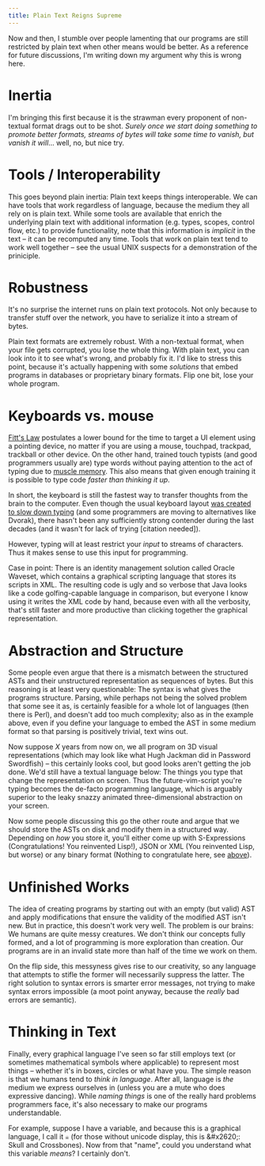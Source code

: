 ```yaml
---
title: Plain Text Reigns Supreme
---
```


Now and then, I stumble over people lamenting that our programs are still restricted by plain text when other means would be better. As a reference for future discussions, I'm writing down my argument why this is wrong here.

# Inertia

I'm bringing this first because it is the strawman every proponent of non-textual format drags out to be shot. *Surely once we start doing something to promote better formats, streams of bytes will take some time to vanish, but vanish it will*... well, no, but nice try.

# Tools / Interoperability

This goes beyond plain inertia: Plain text keeps things interoperable. We can have tools that work regardless of language, because the medium they all rely on is plain text. While some tools are available that enrich the underlying plain text with additional information (e.g. types, scopes, control flow, etc.) to provide functionality, note that this information is *implicit* in the text – it can be recomputed any time. Tools that work on plain text tend to work well together – see the usual UNIX suspects for a demonstration of the priniciple.

# Robustness

<a name="Robustness"></a>It's no surprise the internet runs on plain text protocols. Not only because to transfer stuff over the network, you have to serialize it into a stream of bytes.

Plain text formats are extremely robust. With a non-textual format, when your file gets corrupted, you lose the whole thing. With plain text, you can look into it to see what's wrong, and probably fix it. I'd like to stress this point, because it's actually happening with some *solutions* that embed programs in databases or proprietary binary formats. Flip one bit, lose your whole program.

# Keyboards vs. mouse

[Fitt's Law](http://en.wikipedia.org/wiki/Fitt's_Law) postulates a lower bound for the time to target a UI element using a pointing device, no matter if you are using a mouse, touchpad, trackpad, trackball or other device. On the other hand, trained touch typists (and good programmers usually are) type words without paying attention to the act of typing due to [muscle memory](https://en.wikipedia.org/wiki/Muscle_memory). This also means that given enough training it is possible to type code *faster than thinking it up*.

In short, the keyboard is still the fastest way to transfer thoughts from the brain to the computer. Even though the usual keyboard layout [was created to slow down typing](https://en.wikipedia.org/wiki/Qwerty) (and some programmers are moving to alternatives like Dvorak), there hasn't been any sufficiently strong contender during the last decades (and it wasn't for lack of trying [citation needed]).

However, typing will at least restrict your *input* to streams of characters. Thus it makes sense to use this input for programming.

Case in point: There is an identity management solution called Oracle Waveset, which contains a graphical scripting language that stores its scripts in XML. The resulting code is ugly and so verbose that Java looks like a code golfing-capable language in comparison, but everyone I know using it writes the XML code by hand, because even with all the verbosity, that's still faster and more productive than clicking together the graphical representation.

# Abstraction and Structure

Some people even argue that there is a mismatch between the structured ASTs and their unstructured representation as sequences of bytes. But this reasoning is at least very questionable: The syntax is what gives the programs structure. Parsing, while perhaps not being the solved problem that some see it as, is certainly feasible for a whole lot of languages (then there is Perl), and doesn't add too much complexity; also as in the example above, even if you define your language to embed the AST in some medium format so that parsing is positively trivial, text wins out.

Now suppose *X* years from now on, we all program on 3D visual representations (which may look like what Hugh Jackman did in Password Swordfish) – this certainly looks cool, but good looks aren't getting the job done. We'd still have a textual language below: The things you type that change the representation on screen. Thus the future-vim-script you're typing becomes the de-facto programming language, which is arguably superior to the leaky snazzy animated three-dimensional abstraction on your screen.

Now some people discussing this go the other route and argue that we should store the ASTs on disk and modify them in a structured way. Depending on *how* you store it, you'll either come up with S-Expressions (Congratulations! You reinvented Lisp!), JSON or XML (You reinvented Lisp, but worse) or any binary format (Nothing to congratulate here, see [above](#Robustness)).

# Unfinished Works

The idea of creating programs by starting out with an empty (but valid) AST and apply modifications that ensure the validity of the modified AST isn't new. But in practice, this doesn't work very well. The problem is our brains: We humans are quite messy creatures. We don't think our concepts fully formed, and a lot of programming is more exploration than creation. Our programs are in an invalid state more than half of the time we work on them.

On the flip side, this messyness gives rise to our creativity, so any language that attempts to stifle the former will necessarily suppress the latter. The right solution to syntax errors is smarter error messages, not trying to make syntax errors impossible (a moot point anyway, because the *really* bad errors are semantic).

# Thinking in Text

Finally, every graphical language I've seen so far still employs text (or sometimes mathematical symbols where applicable) to represent most things – whether it's in boxes, circles or what have you. The simple reason is that we humans tend to *think in language*. After all, language is *the* medium we express ourselves in (unless you are a mute who does expressive dancing). While *naming things* is one of the really hard problems programmers face, it's also necessary to make our programs understandable.

For example, suppose I have a variable, and because this is a graphical language, I call it `☠` (for those without unicode display, this is &amp;#x2620;: Skull and Crossbones). Now from that "name", could you understand what this variable *means*? I certainly don't.
